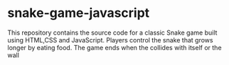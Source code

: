 # snake-game-javascript
This repository contains the source code for a classic Snake game built using HTML,CSS and JavaScript. Players control the snake that grows longer by eating food. The game ends when the collides with itself or the wall
